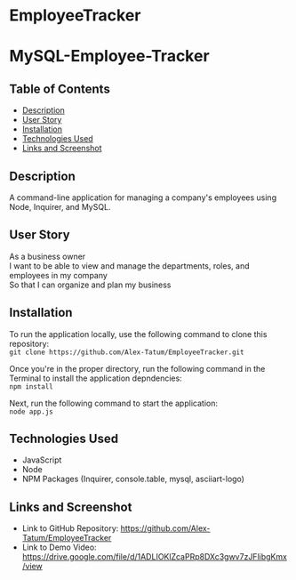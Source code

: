 # EmployeeTracker

# MySQL-Employee-Tracker

## Table of Contents
* [Description](#description)
* [User Story](#user-story)
* [Installation](#installation)
* [Technologies Used](#technologies-used)
* [Links and Screenshot](#links-and-screenshot)

## Description
A command-line application for managing a company's employees using Node, Inquirer, and MySQL.

## User Story
As a business owner  
I want to be able to view and manage the departments, roles, and employees in my company  
So that I can organize and plan my business  

## Installation
To run the application locally, use the following command to clone this repository:   
`git clone https://github.com/Alex-Tatum/EmployeeTracker.git`  

Once you're in the proper directory, run the following command in the Terminal to install the application depndencies:  
`npm install`  

Next, run the following command to start the application:   
`node app.js`

## Technologies Used
* JavaScript
* Node
* NPM Packages (Inquirer, console.table, mysql, asciiart-logo)

## Links and Screenshot
* Link to GitHub Repository: https://github.com/Alex-Tatum/EmployeeTracker
* Link to Demo Video: https://drive.google.com/file/d/1ADLIOKlZcaPRp8DXc3gwv7zJFlibgKmx/view
